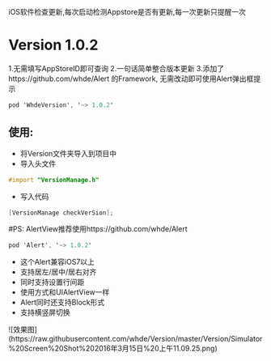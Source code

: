 iOS软件检查更新,每次启动检测Appstore是否有更新,每一次更新只提醒一次
# Version 1.0.2
1.无需填写AppStoreID即可查询
2.一句话简单整合版本更新
3.添加了https://github.com/whde/Alert 的Framework, 无需改动即可使用Alert弹出框提示
```objective-c
pod 'WhdeVersion', '~> 1.0.2'
```
## 使用:
- 将Version文件夹导入到项目中
- 导入头文件 
```objective-c
#import "VersionManage.h"
```
- 写入代码
```objective-c
[VersionManage checkVerSion];
```

#PS:
AlertView推荐使用https://github.com/whde/Alert
```objective-c
pod 'Alert', '~> 1.0.2'
```
   - 这个Alert兼容iOS7以上
   - 支持居左/居中/居右对齐
   - 同时支持设置行间距
   - 使用方式和UIAlertView一样
   - Alert同时还支持Block形式
   - 支持横竖屏切换
<p><p>
![效果图](https://raw.githubusercontent.com/whde/Version/master/Version/Simulator%20Screen%20Shot%202016年3月15日%20上午11.09.25.png)
